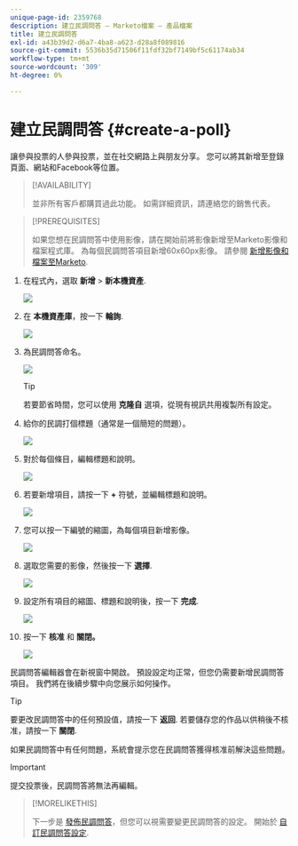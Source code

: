 ```yaml
---
unique-page-id: 2359768
description: 建立民調問答 — Marketo檔案 — 產品檔案
title: 建立民調問答
exl-id: a43b39d2-d6a7-4ba8-a623-d28a8f089816
source-git-commit: 5536b35d71506f11fdf32bf7149bf5c61174ab34
workflow-type: tm+mt
source-wordcount: '309'
ht-degree: 0%

---
```


# 建立民調問答 {#create-a-poll}

讓參與投票的人參與投票，並在社交網路上與朋友分享。 您可以將其新增至登錄頁面、網站和Facebook等位置。

>[!AVAILABILITY]
>
>並非所有客戶都購買過此功能。 如需詳細資訊，請連絡您的銷售代表。

>[!PREREQUISITES]
>
>如果您想在民調問答中使用影像，請在開始前將影像新增至Marketo影像和檔案程式庫。 為每個民調問答項目新增60x60px影像。 請參閱 [新增影像和檔案至Marketo](/help/marketo/product-docs/demand-generation/images-and-files/add-images-and-files-to-marketo.md).

1. 在程式內，選取 **新增** > **新本機資產**.

   ![](assets/image2014-9-18-18-3a18-3a41.png)

1. 在 **本機資產庫**，按一下 **輪詢**.

   ![](assets/image2014-9-18-18-3a18-3a47.png)

1. 為民調問答命名。

   ![](assets/image2014-9-18-18-3a18-3a55.png)

   >[!TIP]
   >
   >若要節省時間，您可以使用 **克隆自** 選項，從現有視訊共用複製所有設定。

1. 給你的民調打個標題（通常是一個簡短的問題）。

   ![](assets/image2014-9-18-18-3a19-3a14.png)

1. 對於每個條目，編輯標題和說明。

   ![](assets/image2014-9-18-18-3a19-3a23.png)

1. 若要新增項目，請按一下 **+** 符號，並編輯標題和說明。

   ![](assets/image2014-9-18-18-3a19-3a30.png)

1. 您可以按一下編號的縮圖，為每個項目新增影像。

   ![](assets/image2014-9-18-18-3a19-3a37.png)

1. 選取您需要的影像，然後按一下 **選擇**.

   ![](assets/image2014-9-18-18-3a19-3a44.png)

1. 設定所有項目的縮圖、標題和說明後，按一下 **完成**.

   ![](assets/image2014-9-18-18-3a19-3a50.png)

1. 按一下 **核准** 和 **關閉。**

   ![](assets/image2014-9-18-18-3a19-3a57.png)

民調問答編輯器會在新視窗中開啟。 預設設定均正常，但您仍需要新增民調問答項目。 我們將在後續步驟中向您展示如何操作。

>[!TIP]
>
>要更改民調問答中的任何預設值，請按一下 **返回**. 若要儲存您的作品以供稍後不核准，請按一下 **關閉**.

如果民調問答中有任何問題，系統會提示您在民調問答獲得核准前解決這些問題。

>[!IMPORTANT]
>
>提交投票後，民調問答將無法再編輯。

>[!MORELIKETHIS]
>
>下一步是 [發佈民調問答](/help/marketo/product-docs/demand-generation/social/creating-a-poll/publish-a-poll.md)，但您可以視需要變更民調問答的設定。 開始於 [自訂民調問答設定](/help/marketo/product-docs/demand-generation/social/creating-a-poll/customize-poll-settings.md).

